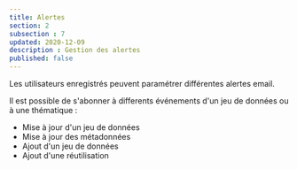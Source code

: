 ```yaml
---
title: Alertes
section: 2
subsection : 7
updated: 2020-12-09
description : Gestion des alertes
published: false
---
```


Les utilisateurs enregistrés peuvent paramétrer différentes alertes email.

Il est possible de s'abonner à differents événements d'un jeu de données ou à une thématique :

* Mise à jour d'un jeu de données
* Mise à jour des métadonnées
* Ajout d'un jeu de données
* Ajout d'une réutilisation
